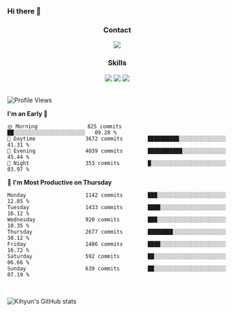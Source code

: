 ### Hi there 👋

<!--
**Key5771/Key5771** is a ✨ _special_ ✨ repository because its `README.md` (this file) appears on your GitHub profile.

Here are some ideas to get you started:

- 🔭 I’m currently working on ...
- 🌱 I’m currently learning ...
- 👯 I’m looking to collaborate on ...
- 🤔 I’m looking for help with ...
- 💬 Ask me about ...
- 📫 How to reach me: ...
- 😄 Pronouns: ...
- ⚡ Fun fact: ...
-->

<h3 align="center">Contact</h3>
<div align="center">
  <a href="mailto:ksj57715@gmail.com"><img src="https://img.shields.io/badge/Gmail-D14836?style=for-the-badge&logo=gmail&logoColor=white"/></a>
</div>

<h3 align="center">Skills</h3>
<div align="center">
  <img src="https://img.shields.io/badge/iOS-000000?style=for-the-badge&logo=ios&logoColor=white"/>
  <img src="https://img.shields.io/badge/Swift-FA7343?style=for-the-badge&logo=swift&logoColor=white"/>
  <img src="https://img.shields.io/badge/Xcode-007ACC?style=for-the-badge&logo=Xcode&logoColor=white"/>
</div>

<br>

<!--START_SECTION:waka-->
![Profile Views](http://img.shields.io/badge/Profile%20Views-0-blue)

**I'm an Early 🐤** 

```text
🌞 Morning                825 commits         ██░░░░░░░░░░░░░░░░░░░░░░░   09.28 % 
🌆 Daytime                3672 commits        ██████████░░░░░░░░░░░░░░░   41.31 % 
🌃 Evening                4039 commits        ███████████░░░░░░░░░░░░░░   45.44 % 
🌙 Night                  353 commits         █░░░░░░░░░░░░░░░░░░░░░░░░   03.97 % 
```
📅 **I'm Most Productive on Thursday** 

```text
Monday                   1142 commits        ███░░░░░░░░░░░░░░░░░░░░░░   12.85 % 
Tuesday                  1433 commits        ████░░░░░░░░░░░░░░░░░░░░░   16.12 % 
Wednesday                920 commits         ███░░░░░░░░░░░░░░░░░░░░░░   10.35 % 
Thursday                 2677 commits        ████████░░░░░░░░░░░░░░░░░   30.12 % 
Friday                   1486 commits        ████░░░░░░░░░░░░░░░░░░░░░   16.72 % 
Saturday                 592 commits         ██░░░░░░░░░░░░░░░░░░░░░░░   06.66 % 
Sunday                   639 commits         ██░░░░░░░░░░░░░░░░░░░░░░░   07.19 % 
```



<!--END_SECTION:waka-->

<br>


![Kihyun's GitHub stats](https://github-readme-stats.vercel.app/api?username=key5771&show_icons=true&theme=radical)
